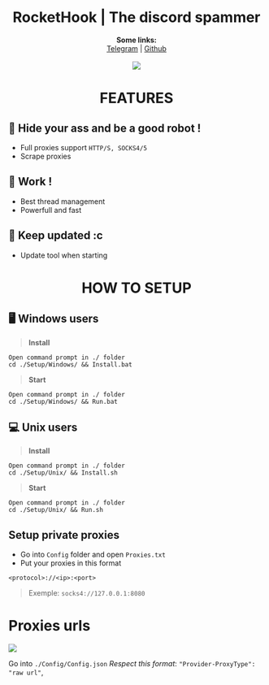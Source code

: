 <h1 align="center">RocketHook | The discord spammer</h1>

<p align="center">
  <b>Some links:</b><br>
  <a href="https://t.me/icdmkg">Telegram</a> |
  <a href="https://github.com/icdmkg2">Github</a>
  <br><br>
  <img src="https://cdn.discordapp.com/attachments/892493603635601479/902274663131017346/WindowsTerminal_hE9WoZjrqo.png">
</p>

#
<h1 align="center">FEATURES</h1>

## 🤖 Hide your ass and be a good robot !
* Full proxies support `HTTP/S, SOCKS4/5`
* Scrape proxies

## 💼 Work !
* Best thread management
* Powerfull and fast

## 🔎 Keep updated :c
* Update tool when starting

<h1 align="center">HOW TO SETUP</h1>

## 🖥️ Windows users

> **Install**
```
Open command prompt in ./ folder
cd ./Setup/Windows/ && Install.bat
```

> **Start**
```
Open command prompt in ./ folder
cd ./Setup/Windows/ && Run.bat
```

## 💻 Unix users

> **Install**
```
Open command prompt in ./ folder
cd ./Setup/Unix/ && Install.sh
```

> **Start**
```
Open command prompt in ./ folder
cd ./Setup/Unix/ && Run.sh
```

##  Setup private proxies

* Go into `Config` folder and open `Proxies.txt`
* Put your proxies in this format
```
<protocol>://<ip>:<port>
```
> Exemple: `socks4://127.0.0.1:8080`

# Proxies urls
![](https://camo.githubusercontent.com/920707a2cf284341e10c98a0c2abbcc4edb6cdcfa5fd5ed94353f2b0b7fb8333/68747470733a2f2f6d656469612e646973636f72646170702e6e65742f6174746163686d656e74732f3830363233343930323232373435313935372f3831343437333633343130353635353331362f756e6b6e6f776e2e706e673f77696474683d353736266865696768743d323936)

Go into `./Config/Config.json` *Respect this format*: `"Provider-ProxyType": "raw url"`,
